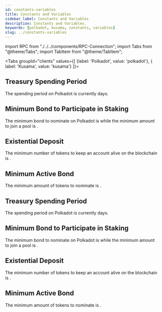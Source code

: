 ```yaml
---
id: constants-variables
title: Constants and Variables
sidebar_label: Constants and Variables
description: Constants and Variables.
keywords: [polkadot, kusama, constants, variables]
slug: ../constants-variables
---
```


import RPC from "./../../components/RPC-Connection"; import Tabs from "@theme/Tabs"; import TabItem
from "@theme/TabItem";

<!-- prettier-ignore-start -->
<Tabs groupId="clients" values={[ {label: 'Polkadot', value: 'polkadot'}, { label: 'Kusama', value:
'kusama'} ]}>

<TabItem value="polkadot">

## Treasury Spending Period

The spending period on Polkadot is currently <RPC network="polkadot" path="consts.treasury.spendPeriod" defaultValue={345600} filter="blocksToDays"/> days.

## Minimum Bond to Participate in Staking

The minimum bond to nominate on Polkadot is <RPC network="polkadot" path="query.staking.minNominatorBond" defaultValue={2500000000000} filter="humanReadable"/> while the minimum amount to join a pool is <RPC network="polkadot" path="query.nominationPools.minJoinBond" defaultValue={10000000000} filter="humanReadable"/>.

## Existential Deposit

The minimum number of tokens to keep an account alive on the blockchain is <RPC network="polkadot" path="consts.balances.existentialDeposit" defaultValue={333000000} filter="humanReadable"/>.

## Minimum Active Bond

The minimum amount of tokens to nominate is <RPC network="polkadot" path="query.staking.minimumActiveStake" defaultValue={2937000000000} filter="humanReadable"/>.

</TabItem>
<TabItem value="kusama">

## Treasury Spending Period

The spending period on Polkadot is currently <RPC network="kusama" path="consts.treasury.spendPeriod" defaultValue={86400} filter="blocksToDays"/> days.

## Minimum Bond to Participate in Staking

The minimum bond to nominate on Polkadot is <RPC network="kusama" path="query.staking.minNominatorBond" defaultValue={100000000000} filter="humanReadable"/> while the minimum amount to join a pool is <RPC network="kusama" path="query.nominationPools.minJoinBond" defaultValue={1667000000} filter="humanReadable"/>.

## Existential Deposit

The minimum number of tokens to keep an account alive on the blockchain is <RPC network="kusama" path="consts.balances.existentialDeposit" defaultValue={333000000} filter="humanReadable"/>.

## Minimum Active Bond

The minimum amount of tokens to nominate is <RPC network="kusama" path="query.staking.minimumActiveStake" defaultValue={2937000000000} filter="humanReadable"/>.

</TabItem>

</Tabs>

<!-- prettier-ignore-end -->
